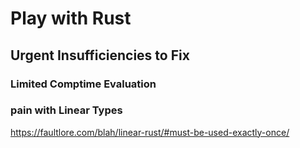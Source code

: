 # Play with Rust

## Urgent Insufficiencies to Fix

### Limited Comptime Evaluation

### pain with Linear Types

<https://faultlore.com/blah/linear-rust/#must-be-used-exactly-once/>
